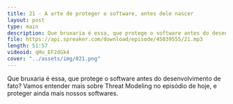 ```yaml
---
title: 21 - A arte de proteger o software, antes dele nascer
layout: post
type: main
description: Que bruxaria é essa, que protege o software antes do desenvolvimento de fato? Vamos entender mais sobre Threat Modeling no episódio de hoje, e proteger ainda mais nossos softwares.
file: https://api.spreaker.com/download/episode/45039555/21.mp3
length: 51:57
videoid: qHu_EF2dGk4
cover: "../assets/img/021.png"
---
```


Que bruxaria é essa, que protege o software antes do desenvolvimento de fato? Vamos entender mais sobre Threat Modeling no episódio de hoje, e proteger ainda mais nossos softwares.
